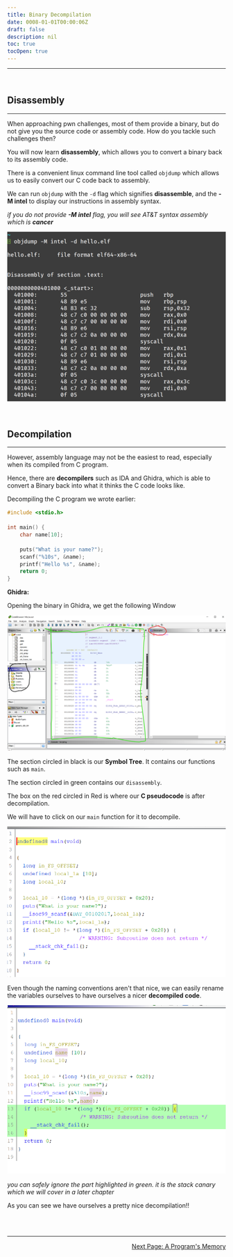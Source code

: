 ```yaml
---
title: Binary Decompilation
date: 0008-01-01T00:00:06Z
draft: false
description: nil
toc: true
tocOpen: true
---
```


---

<br>

## Disassembly
---

When approaching pwn challenges, most of them provide a binary, but do not give you the source code or assembly code. How do you tackle such challenges then?

You will now learn **disassembly**, which allows you to convert a binary back to its assembly code.

There is a convenient linux command line tool called `objdump` which allows us to easily convert our C code back to assembly.

We can run `objdump` with the `-d` flag which signifies **disassemble**, and the **-M intel** to display our instructions in assembly syntax.

_if you do not provide **-M intel** flag, you will see AT&T syntax assembly which is **cancer**_

![image](/pwn/images/objdump.png)

<br>

## Decompilation
---

However, assembly language may not be the easiest to read, especially when its compiled from C program.

Hence, there are **decompilers** such as IDA and Ghidra, which is able to convert a Binary back into what it thinks the C code looks like.

Decompiling the C program we wrote earlier:

```c
#include <stdio.h>

int main() {
    char name[10];

    puts("What is your name?");
    scanf("%10s", &name);
    printf("Hello %s", &name);
    return 0;
}
```

**Ghidra:**

Opening the binary in Ghidra, we get the following Window

![image](/pwn/images/ghidra.png)

The section circled in black is our **Symbol Tree**. It contains our functions such as `main`.

The section circled in green contains our ``disassembly``.

The box on the red circled in Red is where our **C pseudocode** is after decompilation.

We will have to click on our `main` function for it to decompile.

![image](/pwn/images/ghidradecom.png)

Even though the naming conventions aren't that nice, we can easily rename the variables ourselves to have ourselves a nicer **decompiled code**.

![image](/pwn/images/ghidradecom2.png)

_you can safely ignore the part highlighted in green. it is the stack canary which we will cover in a later chapter_

As you can see we have ourselves a pretty nice decompilation!!

<br><br>

---

<div style="text-align: right"> <a href="/pwn/innerworkings/memory">Next Page: A Program's Memory</a> </div>

